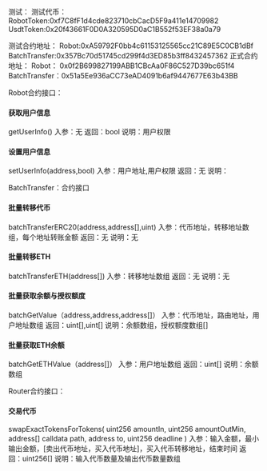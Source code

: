 测试：
测试代币：
RobotToken:0xf7C8fF1d4cde823710cbCacD5F9a411e14709982
UsdtToken:0x20f43661F0D0A320595D0aC1B552f53EF38a0a79

测试合约地址：
Robot:0xA59792F0bb4c61153125565cc21C89E5C0CB1dBf
BatchTransfer:0x357Bc70d51745cd299f4d3ED85b3ff8432457362
正式合约地址：
Robot： 0x0f2B699827199ABB1CBcAa0F86C527D39bc651f4
BatchTransfer：0x51a5Ee936aCC73eAD4091b6af9447677E63b43BB

Robot合约接口：

#### 获取用户信息
getUserInfo()
入参：无
返回：bool
说明：用户权限
#### 设置用户信息
setUserInfo(address,bool)
入参：用户地址,用户权限
返回：无
说明：

BatchTransfer：合约接口

#### 批量转移代币
batchTransferERC20(address,address[],uint)
入参：代币地址，转移地址数组，每个地址转账金额
返回：无
说明：无


#### 批量转移ETH
batchTransferETH(address[])
入参：转移地址数组
返回：无
说明：无

#### 批量获取余额与授权额度
batchGetValue（address,address,address[]）
入参：代币地址，路由地址，用户地址数组
返回：uint[],uint[]
说明：余额数组，授权额度数组[]

#### 批量获取ETH余额
batchGetETHValue（address[]）
入参：用户地址数组
返回：uint[]
说明：余额数组

Router合约接口：

#### 交易代币
swapExactTokensForTokens(
        uint256 amountIn,
        uint256 amountOutMin,
        address[] calldata path,
        address to,
        uint256 deadline
    )
入参：输入金额，最小输出金额，[卖出代币地址，买入代币地址]，买入代币转移地址，结束时间
返回：uint256[]
说明：输入代币数量及输出代币数量数组
